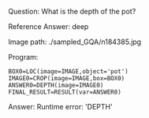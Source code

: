 Question: What is the depth of the pot?

Reference Answer: deep

Image path: ./sampled_GQA/n184385.jpg

Program:

```
BOX0=LOC(image=IMAGE,object='pot')
IMAGE0=CROP(image=IMAGE,box=BOX0)
ANSWER0=DEPTH(image=IMAGE0)
FINAL_RESULT=RESULT(var=ANSWER0)
```
Answer: Runtime error: 'DEPTH'

